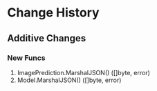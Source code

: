 # Change History

## Additive Changes

### New Funcs

1. ImagePrediction.MarshalJSON() ([]byte, error)
1. Model.MarshalJSON() ([]byte, error)
